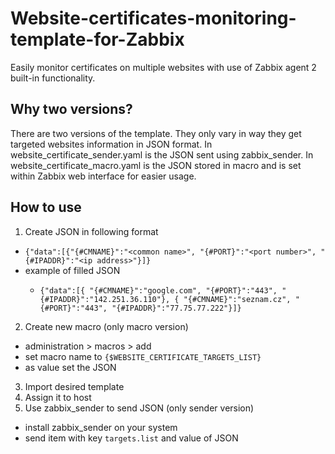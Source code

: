 # Website-certificates-monitoring-template-for-Zabbix
Easily monitor certificates on multiple websites with use of Zabbix agent 2 built-in functionality.
## Why two versions?
There are two versions of the template. They only vary in way they get targeted websites information in JSON format. In website_certificate_sender.yaml is the JSON sent using zabbix_sender. In website_certificate_macro.yaml is the JSON stored in macro and is set within Zabbix web interface for easier usage.
## How to use
1. Create JSON in following format
  - ```{"data":[{"{#CMNAME}":"<common name>", "{#PORT}":"<port number>", "{#IPADDR}":"<ip address>"}]} ```
  - example of filled JSON
    - ```
      {"data":[{ "{#CMNAME}":"google.com", "{#PORT}":"443", "{#IPADDR}":"142.251.36.110"}, { "{#CMNAME}":"seznam.cz", "{#PORT}":"443", "{#IPADDR}":"77.75.77.222"}]}
      ```
2. Create new macro (only macro version)
  - administration > macros > add
  - set macro name to `{$WEBSITE_CERTIFICATE_TARGETS_LIST}`
  - as value set the JSON
3. Import desired template
4. Assign it to host
5. Use zabbix_sender to send JSON (only sender version)
  - install zabbix_sender on your system
  - send item with key `targets.list` and value of JSON
